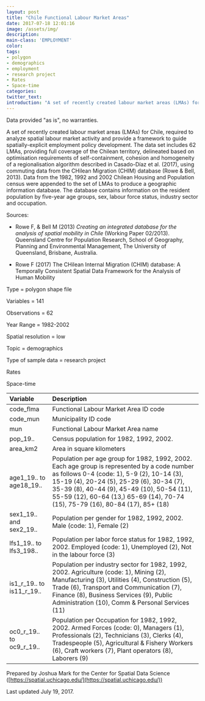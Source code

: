 ```yaml
---
layout: post
title: "Chile Functional Labour Market Areas"
date: 2017-07-18 12:01:16
image: /assets/img/
description:
main-class: 'EMPLOYMENT'
color:
tags:
- polygon
- demographics
- employment
- research project
- Rates
- Space-time
categories:
twitter_text:
introduction: "A set of recently created labour market areas (LMAs) for Chile."
---
```

<script>
  var map = L.map('map');
  L.tileLayer('https://api.tiles.mapbox.com/v4/{id}/{z}/{x}/{y}.png?access_token=pk.eyJ1IjoibWFwYm94IiwiYSI6ImNpejY4NXVycTA2emYycXBndHRqcmZ3N3gifQ.rJcFIG214AriISLbB6B5aw', { <!--this is the URL for the FLMA Geojson-->
		maxZoom: 18,
		attribution: 'Map data &copy; <a href="http://openstreetmap.org">OpenStreetMap</a> contributors, ' +
			'<a href="http://creativecommons.org/licenses/by-sa/2.0/">CC-BY-SA</a>, ' +
			'Imagery © <a href="http://mapbox.com">Mapbox</a>',
		id: 'mapbox.light'
	}).addTo(map);

  map.scrollWheelZoom.disable();
  map.touchZoom.disable();
  var enableMapInteraction = function () {
      map.scrollWheelZoom.enable();
      map.touchZoom.enable();
  }
  $('#map').on('click touch', enableMapInteraction);
$('#map').on('mouseout', function(){ map.scrollWheelZoom.disable();});

  var smallIcon = L.icon({
         iconUrl: 'http://www.hckrecruitment.nic.in/images/blue.png',
         iconSize: [16, 16], // size of the icon
         });

   function onEachFeature(feature, layer) {
     //console.log(feature);
     var txt = "";
     for (var fname in feature.properties) {
       txt += fname;
       txt += " : ";
       txt += feature.properties[fname];
       txt += "<br/>";
     }
     layer.bindPopup(txt);
   }


  // load GeoJSON from an external file
  // load GeoJSON from an external file
  $.getJSON("../data/FLMA.geojson",function(data){
    // add GeoJSON layer to the map once the file is loaded
    var json = L.geoJson(data, {
      pointToLayer: function(feature, latlng) {
        
        return L.marker(latlng, {
          icon: smallIcon
        });
      },
      onEachFeature: onEachFeature
    });
    json.addTo(map);
    map.fitBounds(json.getBounds());
  });

</script>

Data provided "as is", no warranties.

A set of recently created labour market areas (LMAs) for Chile, required to analyze spatial labour market activity and provide a framework to guide spatially-explicit employment policy development. The data set includes 62 LMAs, providing full coverage of the Chilean territory, delineated based on optimisation requirements of self-containment, cohesion and homogeneity of a regionalisation algorithm described in Casado-Díaz et al. (2017), using commuting data from the CHilean Migration (CHIM) database (Rowe & Bell, 2013). Data from the 1982, 1992 and 2002 Chilean Housing and Population census were appended to the set of LMAs to produce a geographic information database. The database contains information on the resident population by five-year age groups, sex, labour force status, industry sector and occupation.


Sources:
- Rowe F, & Bell M (2013) <i>Creating an integrated database for the analysis of spatial mobility in Chile</i> (Working Paper 02/2013). Queensland Centre for Population Research, School of Geography, Planning and Environmental Management, The University of Queensland, Brisbane, Australia.

- Rowe F (2017) The CHilean Internal Migration (CHIM) database: A Temporally Consistent Spatial Data Framework for the Analysis of Human Mobility

 Type = polygon shape file

 Variables = 141

 Observations = 62

 Year Range = 1982-2002

 Spatial resolution = low

 Topic = demographics

 Type of sample data = research project

 Rates

 Space-time


|Variable|Description|
|:-------|:----------|
|code_flma|Functional Labour Market Area ID code|
|code_mun|Municipality ID code|
|mun|Functional Labour Market Area name |
|pop_19..|Census population for 1982, 1992, 2002.|
|area_km2|Area in square kilometers|
|age1_19.. to age18_19..| Population per age group for 1982, 1992, 2002. Each age group is represented by a code number as follows 0-4	(code: 1), 5-9	(2), 10-14	(3), 15-19	(4), 20-24	(5), 25-29	(6), 30-34	(7), 35-39	(8), 40-44	(9), 45-49	(10), 50-54	(11), 55-59	(12), 60-64	(13,) 65-69	(14), 70-74	(15), 75-79	(16), 80-84	(17), 85+	(18)|
|sex1_19.. and sex2_19..| Population per gender for 1982, 1992, 2002. Male (code: 1), Female (2)|
|lfs1_19.. to lfs3_198..| Population per labor force status for 1982, 1992, 2002. Employed	(code: 1), Unemployed	(2), Not in the labour force	(3)|
|is1_r_19.. to is11_r_19..| Population per industry sector for 1982, 1992, 2002. Agriculture	(code: 1), Mining	(2), Manufacturing	(3), Utilities	(4), Construction	(5), Trade	(6), Transport and Communication	(7), Finance	(8), Business Services	(9), Public Administration	(10), Comm & Personal Services	(11)|
|oc0_r_19.. to oc9_r_19..|Population per Occupation for 1982, 1992, 2002. Armed Forces (code: 0), Managers (1), Professionals	(2), Technicians	(3), Clerks (4), Tradespeople (5), Agricultural & Fishery Workers	(6), Craft workers	(7), Plant operators	(8), Laborers	(9)|

Prepared by Joshua Mark for the Center for Spatial Data Science ([https://spatial.uchicago.edu/](https://spatial.uchicago.edu/))

 Last updated July 19, 2017.
